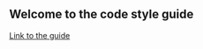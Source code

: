 ## Welcome to the code style guide

[Link to the guide](https://public-health-wales-health-intelligence.github.io/OCAT_Code_Style_Guide/draft_style_guide.html)
